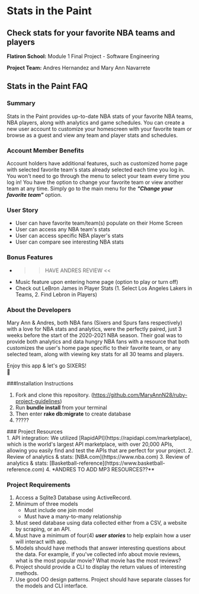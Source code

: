 # Stats in the Paint

## Check stats for your favorite NBA teams and players 


**Flatiron School:** Module 1 Final Project - Software Engineering 

**Project Team:** Andres Hernandez and Mary Ann Navarrete


## Stats in the Paint FAQ

### Summary 

Stats in the Paint provides up-to-date NBA stats of your favorite NBA teams, NBA players, along with analytics and game schedules. You can create a new user account to customize your homescreen with your favorite team or browse as a guest and view any team and player stats and schedules. 

### Account Member Benefits

Account holders have additional features, such as customized home page with selected favorite team's stats already selected each time you log in. You won't need to go through the menu to select your team every time you log in! You have the option to change your favorite team or view another team at any time. Simply go to the main menu for the ***"Change your favorite team"*** option.  


### User Story 
- User can have favorite team/team(s) populate on their Home Screen
- User can access any NBA team's stats
- User can access specific NBA player's stats
- User can compare see interesting NBA stats 

### Bonus Features
- >> HAVE ANDRES REVIEW <<
- Music feature upon entering home page (option to play or turn off) 
- Check out LeBron James in Player Stats (1. Select Los Angeles Lakers in Teams, 2. Find Lebron in Players)

### About the Developers
Mary Ann & Andres, both NBA fans (Sixers and Spurs fans respectively) with a love for NBA stats and analytics, were the perfectly paired, just 3 weeks before the start of the 2020-2021 NBA season. Their goal was to provide both analytics and data hungry NBA fans with a resource that both customizes the user's home page specific to their favorite team, or any selected team, along with viewing key stats for all 30 teams and players. 

<div class="text-white bg-blue mb-2"> Enjoy this app & let's go SIXERS! </div> 🏀 


###Installation Instructions

1. Fork and clone this repository. (https://github.com/MaryAnnN28/ruby-project-guidelines)
2. Run **bundle install** from your terminal 
3. Then enter **rake db:migrate** to create database
4. ?????


<div class="text-blue">### Project Resources</div>
1. API integration: We utilized [RapidAPI](https://rapidapi.com/marketplace), which is the world's largest API marketplace, with over 20,000 APIs, allowing you easily find and test the APIs that are perfect for your project. 
2. Review of analytics & stats: [NBA.com](https://www.nba.com)
3. Review of analytics & stats: [Basketball-reference](https://www.basketball-reference.com)
4. *ANDRES TO ADD MP3 RESOURCES??**


### Project Requirements
1. Access a Sqlite3 Database using ActiveRecord.
2. Minimum of three models 
    - Must include one join model
    - Must have a many-to-many relationship
3. Must seed database using data collected either from a CSV, a website by scraping, or an API.
4. Must have a minimum of four(4) ***user stories*** to help explain how a user will interact with app. 
5. Models should have methods that answer interesting questions about the data. For example, if you've collected info about movie reviews, what is the most popular movie? What movie has the most reviews?
6. Project should provide a CLI to display the return values of interesting methods.  
7. Use good OO design patterns. Project should have separate classes for the models and CLI interface.





